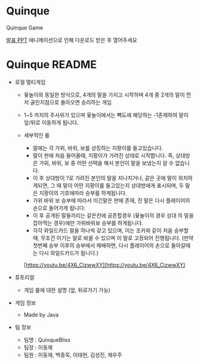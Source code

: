 # Quinque
Quinque Game



[발표 PPT](https://drive.google.com/file/d/1ZxTIDVddAqFHSvU4IHQlhAxtmY-gQyhK/view?usp=sharing)
애니메이션으로 인해 다운로드 받은 후 열어주세요


# Quinque README

- 로컬 멀티게임
    - 윷놀이와 동일한 방식으로, 4개의 말을 가지고 시작하며 4개 중 2개의 말이 먼저 골인지점으로 돌아오면 승리하는 게임
    - 1~5 까지의 주사위가 있으며 윷놀이에서는 빽도에 해당하는 -1존재하여 말이 앞/뒤로 이동하게 됩니다.
    - 세부적인 룰
        - 말에는 각 가위, 바위, 보를 상징하는 지팡이를 들고있습니다.
        - 말이 판에 처음 들어올때, 지팡이가 가려진 상태로 시작합니다.
        즉, 상대방은 가위, 바위, 보 중 어떤 선택을 해서 본인이 말을 보냈는지 알 수 없습니다.
        - 이 후 상대방이 ?로 가려진 본인의 말을 지나치거나, 같은 곳에 말이 위치하게되면, 그 때 말이 어떤 지팡이를 들고있는지 상대방에게 표시되며, 두 말은 지팡이의 기호에따라 승부를 하게됩니다.
        - 가위 바위 보 승부에 따라서 이긴말은 판에 존재, 진 말은 다시 플레이어의 손으로 들어가게 됩니다.
        - 이 후 공개된 말들끼리는 같은칸에 공존할경우 (윷놀이의 경우 상대 의 말을 잡아먹는 경우)에만 가위바위보 승부를 하게됩니다.
        - 각각 와일드카드 말을 하나씩 갖고 있으며, 이는 조커와 같이 처음 승부할때, 무조건 이기는 말로 바꿀 수 있으며 이 말로 고정되어 진행됩니다.
        (만약 첫번째 승부 이후의 승부에서 패배하면, 다시 플레이어의 손으로 돌아갈때는 다시 와일드카드가 됩니다.)
        
        [https://youtu.be/4X6_CizwwXY](https://youtu.be/4X6_CizwwXY)
        

- 튜토리얼
    - 게임 룰에 대한 설명 (앞, 뒤로가기 가능)

- 게임 정보
    - Made by Java

- 팀 정보
    - 팀명 : QuinqueBliss
    - 팀장 : 이동재
    - 팀원 : 이동재, 백종묵, 이태현, 김성진, 채우주
